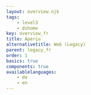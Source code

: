 ```yaml
---
layout: overview.njk
tags: 
    - level3
    - dshome
key: overview_fr
title: Aperçu
alternativetitle: Web (Legacy)
parent: legacy_fr
order: 1
basics: true
components: true
availablelanguages: 
    - de
    - en
---
```

